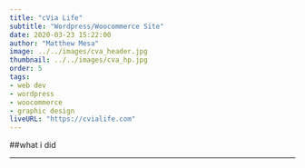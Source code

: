 ```yaml
---
title: "cVia Life"
subtitle: "Wordpress/Woocommerce Site"
date: 2020-03-23 15:22:00
author: "Matthew Mesa"
image: ../../images/cva_header.jpg
thumbnail: ../../images/cva_hp.jpg
order: 5
tags:
- web dev
- wordpress
- woocommerce
- graphic design
liveURL: "https://cvialife.com"
---
```


##what i did

***

